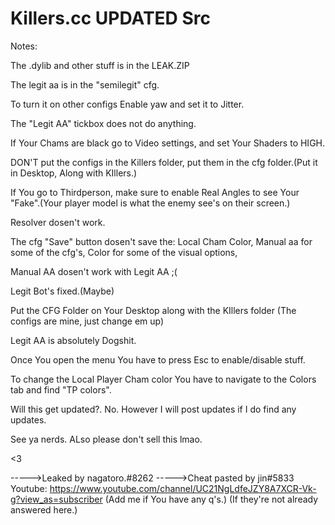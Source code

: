 # Killers.cc UPDATED Src 
Notes:

The .dylib and other stuff is in the LEAK.ZIP

The legit aa is in the "semilegit" cfg.

To turn it on other configs Enable yaw and set it to Jitter.

The "Legit AA" tickbox does not do anything.

If Your Chams are black go to Video settings, and set Your Shaders to HIGH.

DON'T put the configs in the Killers folder, put them in the cfg folder.(Put it in Desktop, Along with KIllers.)

If You go to Thirdperson, make sure to enable Real Angles to see Your "Fake".(Your player model is what the enemy see's on their screen.)

Resolver dosen't work.

The cfg "Save" button dosen't save the: Local Cham Color, Manual aa for some of the cfg's, Color for some of the visual options, 

Manual AA dosen't work with Legit AA ;(

Legit Bot's fixed.(Maybe)

Put the CFG Folder on Your Desktop along with the KIllers folder (The configs are mine, just change em up)

Legit AA is absolutely Dogshit.

Once You open the menu You have to press Esc to enable/disable stuff.

To change the Local Player Cham color You have to navigate to the Colors tab and find "TP colors".


Will this get updated?. No.
However I will post updates if I do find any updates.


See ya nerds.
ALso please don't sell this lmao.

<3





----->Leaked by nagatoro.#8262
----->Cheat pasted by jin#5833
Youtube: https://www.youtube.com/channel/UC21NgLdfeJZY8A7XCR-Vk-g?view_as=subscriber
(Add me if You have any q's.)
(If they're not already answered here.)

